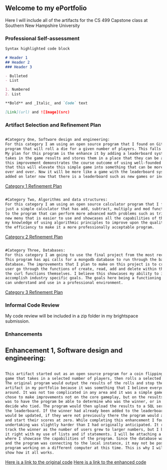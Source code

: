 ## Welcome to my ePortfolio

Here I will include all of the artifacts for the CS 499 Capstone class at Southern New Hampshire University


### Professional Self-assessment


```markdown
Syntax highlighted code block

# Header 1
## Header 2
### Header 3

- Bulleted
- List

1. Numbered
2. List

**Bold** and _Italic_ and `Code` text

[Link](url) and ![Image](src)
```

### Artifact Selection and Refinement Plan

```markdown

#Category One, Software design and engineering: 
For this category I am using an open source program that I found on GitHub. This program is a simple game 
program that will roll a die for a given number of players. This falls into the category of software design. 
My plan for this program is the enhance it by adding a leaderboard system in the form of a database that 
takes in the game results and stores them in a place that they can be accessed later. I think that making 
this improvement demonstrates the course outcome of using well-founded and innovative techniques. I believe 
that this will elevate this simple game into something that can be more advanced than just rolling a die 
over and over. Now it will be more like a game with the leaderboard system. There can also be even more 
added on later now that there is a leaderboard such as new games or incentives based on leaderboard position.

```

[Category 1 Refinement Plan](https://github.com/Tyler-Fitchett/Tyler-Fitchett.github.io/blob/master/img1.png)


```markdown

#Category Two, Algorithms and data structures:
For this category I am using an open source calculator program that I found on GitHub. This program in 
just a simple calculator that has add, subtract, multiply and mod functions. I plan to add new algorithms 
to the program that can perform more advanced math problems such as trig functions. I will also add in a 
new menu that is easier to use and showcases all the capabilities of the calculator. I believe this showcases 
my knowledge of using algorithmic principles to improve upon the quality of the work and to also increase 
the efficiency to make it a more professionally acceptable program.

```

[Category 2 Refinement Plan](https://github.com/Tyler-Fitchett/Tyler-Fitchett.github.io/blob/master/img2.png)

```markdown

#Category Three, Databases:
For this category I am going to use the final project from the most recent course I took at SNHU. 
This program has api calls for a mongodb database to run through the basic function for a market stocks 
database. The improvements that I plan to make on this project is to create an interface that can help a 
user go through the functions of create, read, add and delete within the database without having to input 
the curl functions themselves. I believe this showcases my ability to implement computer solutions to 
accomplish industry specific goals. The goals here being a functioning product that the average person 
can understand and use in a professional environment.

```

[Category 3 Refinement Plan](https://github.com/Tyler-Fitchett/Tyler-Fitchett.github.io/blob/master/img3.png)


### Informal Code Review

My code review will be included in a zip folder in my brightspace submission.


### Enhancements

## Enhancement 1, Software design and engineering:

```markdown

This artifact started out as an open source program for a coin flipping game. It is a fairly basic 
game that takes in a selected number of players, then rolls a selected amount of die for each player. 
The original program would output the results of the rolls and stop there. I decided to include this 
artifact in my portfolio because it was something that I believe everyone could wrap their head 
around. It was not too complicated in any area and it was a simple game to complete quickly. I 
chose to make improvements not on the core gameplay, but on the results of the game. What I did 
was to have the program be able to determine who was the winner, or in the case of multiple winner, 
decide who tied. The program would then upload the results to a SQL server database that tracked 
the leaderboard. If the winner had already been added to the leaderboard then the existing value 
would be updated, if they were not previously there the program would add them into the database 
and start their scores at zero. While completing this enhancement I found that what I was 
undertaking was slightly harder than I had originally anticipated. It really became difficult to 
track the winner as the number of users grew to larger numbers, but I believe I was able to get 
it right with my use of lists and if statements. I will be attaching a short video in the zip folder 
where I showcase the capabilities of the program. Since the database was hosted on my computer 
and the program was connecting to the local instance, it may not be possible to get the entire 
program working on a different computer at this time. This is why I will be including the video to 
show how it all works.  

```

[Here is a link to the original code](https://github.com/Tyler-Fitchett/Tyler-Fitchett.github.io/blob/master/diceRollerOriginal.py)
[Here is a link to the enhanced code](https://github.com/Tyler-Fitchett/Tyler-Fitchett.github.io/blob/master/RollingSim.py)


